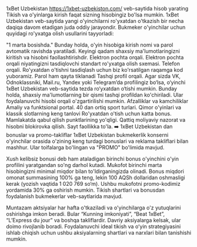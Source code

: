 1xBet Uzbekistan https://1xbet-uzbekiston.com/ veb-saytida hisob yarating
Tikish va o'yinlarga kirish faqat sizning hisobingiz bo'lsa mumkin. 1xBet Uzbekistan veb-saytida yangi o'yinchilarni ro'yxatdan o'tkazish bir necha daqiqa davom etadigan juda oddiy jarayondir. Bukmeker o'yinchilar uchun quyidagi ro'yxatga olish usullarini tayyorladi:

"1 marta bosishda." Bunday holda, o'yin hisobiga kirish nomi va parol avtomatik ravishda yaratiladi. Keyingi qadam shaxsiy ma'lumotlaringizni kiritish va hisobni faollashtirishdir.
Elektron pochta orqali. Elektron pochta orqali niyatingizni tasdiqlovchi standart ro'yxatga olish sxemasi.
Telefon orqali. Ro'yxatdan o'tishni tasdiqlash uchun biz ko'rsatilgan raqamga kod yuboramiz. Parol ham qayta tiklanadi
Tashqi profil orqali. Agar sizda VK, Odnoklassniki, Mail.ru, Yandex yoki Telegram’da profilingiz bo‘lsa, o‘yinchi 1xBet Uzbekistan veb-saytida tezda ro‘yxatdan o‘tishi mumkin. Bunday holda, shaxsiy ma'lumotlarning bir qismi tashqi profildan ko'chiriladi. Ular foydalanuvchi hisobi orqali o'zgartirilishi mumkin.
Afzalliklar va kamchiliklar
Amaliy va funktsional portal.
40 dan ortiq sport turlari.
Qimor o'yinlari va klassik slotlarning keng tanlovi
Ro'yxatdan o'tish uchun katta bonus.
Mamlakatda qabul qilish punktlarining yo'qligi.
Qattiq moliyaviy nazorat va hisobni blokirovka qilish.
Sayt faollikka to'la.
➡️ 1xBet Uzbekistan dan bonuslar va promo-takliflar
1xBet Uzbekistan bukmekerlik konserni o'yinchilar orasida o'zining keng turdagi bonuslari va reklama takliflari bilan mashhur. Ular toifalarga bo'lingan va "PROMO" bo'limida mavjud.

Xush kelibsiz bonusi deb ham ataladigan birinchi bonus o'yinchini o'yin profilini yaratgandan so'ng darhol kutadi. Mukofot birinchi marta hisobingizni minimal miqdor bilan to'ldirganingizda olinadi. Bonus miqdori omonat summasining 100% ga teng, lekin 100 AQSh dollaridan oshmasligi kerak (yozish vaqtida 1 020 769 so‘m). Ushbu mukofotni promo-kodimiz yordamida 30% ga oshirish mumkin. Tikish shartlari va bonusdan foydalanish bukmekerlar veb-saytlarida mavjud.

Muntazam aktsiyalar har hafta o'tkaziladi va o'yinchilarga o'z yutuqlarini oshirishga imkon beradi. Bular “Kunning imkoniyati”, “Beat 1xBet”, “L’Express du jour” va boshqa takliflardir. Davriy aksiyalarga kelsak, ular doimo rivojlanib boradi. Foydalanuvchi ideal tikish va oʻyin strategiyasini ishlab chiqish uchun ushbu aksiyalarning shartlari va narxlari bilan tanishishi mumkin.
